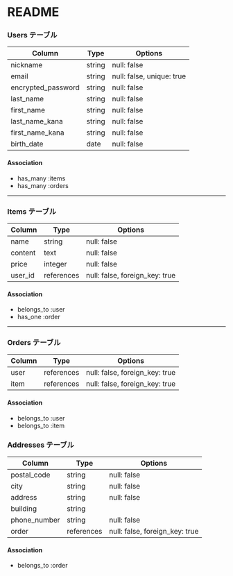# README
### Users テーブル

| Column             | Type    | Options                   |
|--------------------|---------|---------------------------|
| nickname           | string  | null: false               |
| email              | string  | null: false, unique: true |
| encrypted_password | string  | null: false               |
| last_name          | string  | null: false               |
| first_name         | string  | null: false               |
| last_name_kana     | string  | null: false               |
| first_name_kana    | string  | null: false               |
| birth_date         | date    | null: false               |

#### Association
- has_many :items
- has_many :orders

---

### Items テーブル

| Column        | Type       | Options                        |
|---------------|------------|---------------------------------|
| name          | string     | null: false                   |
| content       | text       | null: false                   |
| price         | integer    | null: false                   |
| user_id       | references | null: false, foreign_key: true |

#### Association
- belongs_to :user
- has_one :order

---

### Orders テーブル

| Column  | Type       | Options                        |
|---------|------------|---------------------------------|
| user    | references | null: false, foreign_key: true |
| item    | references | null: false, foreign_key: true |

#### Association
- belongs_to :user
- belongs_to :item



### Addresses テーブル

| Column        | Type       | Options                         |
|---------------|------------|---------------------------------|
| postal_code   | string     | null: false                     |
| city          | string     | null: false                     |
| address       | string     | null: false                     |
| building      | string     |                                 |
| phone_number  | string     | null: false                     |
| order         | references | null: false, foreign_key: true  |

#### Association
- belongs_to :order
